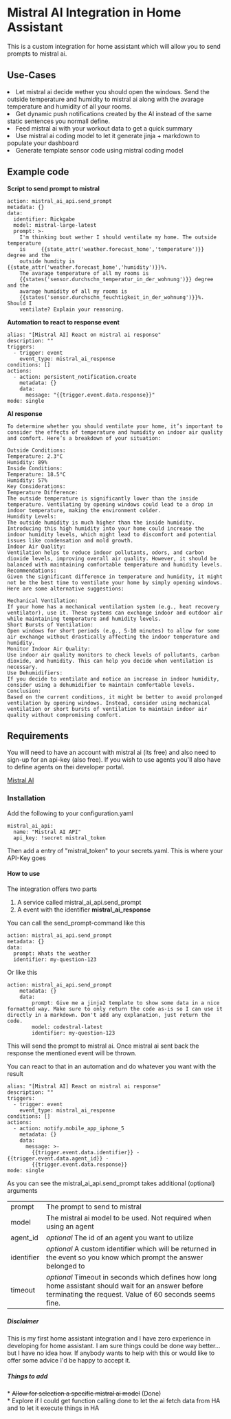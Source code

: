 <h1>Mistral AI Integration in Home Assistant</h1>

This is a custom integration for home assistant which will allow you to send prompts to mistral ai.

<h2>Use-Cases</h2>
<lu>
  <li>Let mistral ai decide wether you should open the windows. Send the outside temperature and humidity to mistral ai along with the avarage temperature and humidity of all your rooms.</li>
  <li>Get dynamic push notifications created by the AI instead of the same static sentences you normall define.</li>
  <li>Feed mistral ai with your workout data to get a quick summary</li>
  <li>Use mistral ai coding model to let it generate jinja + markdown to populate your dashboard</li>
  <li>Generate template sensor code using mistral coding model</li>
</lu>

<h2>Example code</h2>

<b>Script to send prompt to mistral</b>
	
	action: mistral_ai_api.send_prompt
	metadata: {}
	data:
	  identifier: Rückgabe
	  model: mistral-large-latest
	  prompt: >-
	    I'm thinking bout wether I should ventilate my home. The outside temperature
	    is     {{state_attr('weather.forecast_home','temperature')}} degree and the
	    outside humdity is      {{state_attr('weather.forecast_home','humidity')}}%.
	    The avarage temperature of all my rooms is            
	    {{states('sensor.durchschn_temperatur_in_der_wohnung')}} degree and the
	    avarage humidity of all my rooms is         
	    {{states('sensor.durchschn_feuchtigkeit_in_der_wohnung')}}%. Should I
	    ventilate? Explain your reasoning.

<b>Automation to react to response event</b>

	alias: "[Mistral AI] React on mistral ai response"
	description: ""
	triggers:
	  - trigger: event
	    event_type: mistral_ai_response
	conditions: []
	actions:
	  - action: persistent_notification.create
	    metadata: {}
	    data:
	      message: "{{trigger.event.data.response}}"
	mode: single

<b>AI response</b>

	To determine whether you should ventilate your home, it’s important to consider the effects of temperature and humidity on indoor air quality and comfort. Here’s a breakdown of your situation:

	Outside Conditions:
	Temperature: 2.3°C
	Humidity: 89%
	Inside Conditions:
	Temperature: 18.5°C
	Humidity: 57%
	Key Considerations:
	Temperature Difference:
	The outside temperature is significantly lower than the inside temperature. Ventilating by opening windows could lead to a drop in indoor temperature, making the environment colder.
	Humidity Levels:
	The outside humidity is much higher than the inside humidity. Introducing this high humidity into your home could increase the indoor humidity levels, which might lead to discomfort and potential issues like condensation and mold growth.
	Indoor Air Quality:
	Ventilation helps to reduce indoor pollutants, odors, and carbon dioxide levels, improving overall air quality. However, it should be balanced with maintaining comfortable temperature and humidity levels.
	Recommendations:
	Given the significant difference in temperature and humidity, it might not be the best time to ventilate your home by simply opening windows. Here are some alternative suggestions:
	
	Mechanical Ventilation:
	If your home has a mechanical ventilation system (e.g., heat recovery ventilator), use it. These systems can exchange indoor and outdoor air while maintaining temperature and humidity levels.
	Short Bursts of Ventilation:
	Open windows for short periods (e.g., 5-10 minutes) to allow for some air exchange without drastically affecting the indoor temperature and humidity.
	Monitor Indoor Air Quality:
	Use indoor air quality monitors to check levels of pollutants, carbon dioxide, and humidity. This can help you decide when ventilation is necessary.
	Use Dehumidifiers:
	If you decide to ventilate and notice an increase in indoor humidity, consider using a dehumidifier to maintain comfortable levels.
	Conclusion:
	Based on the current conditions, it might be better to avoid prolonged ventilation by opening windows. Instead, consider using mechanical ventilation or short bursts of ventilation to maintain indoor air quality without compromising comfort.

<h2>Requirements</h2>
You will need to have an account with mistral ai (its free) and also need to sign-up for an api-key (also free).
If you wish to use agents you'll also have to define agents on thei developer portal.

<a href="https://mistral.ai/">Mistral AI<a>

<h3>Installation</h3>

Add the following to your configuration.yaml

    mistral_ai_api:
      name: "Mistral AI API"
      api_key: !secret mistral_token

Then add a entry of "mistral_token" to your secrets.yaml. This is where your API-Key goes


<h4>How to use</h4>
The integration offers two parts

1. A service called mistral_ai_api.send_prompt
2. A event with the identifier <b>mistral_ai_response</b>


You can call the send_prompt-command like this

    action: mistral_ai_api.send_prompt
    metadata: {}
    data:
      prompt: Whats the weather
      identifier: my-question-123

Or like this
	
	action: mistral_ai_api.send_prompt
	    metadata: {}
	    data:
	      	prompt: Give me a jinja2 template to show some data in a nice formatted way. Make sure to only return the code as-is so I can use it directly in a markdown. Don't add any explanation, just return the code.
       		model: codestral-latest
	      	identifier: my-question-123


This will send the prompt to mistral ai.
Once mistral ai sent back the response the mentioned event will be thrown.

You can react to that in an automation and do whatever you want with the result

    alias: "[Mistral AI] React on mistral ai response"
    description: ""
    triggers:
      - trigger: event
        event_type: mistral_ai_response
    conditions: []
    actions:
      - action: notify.mobile_app_iphone_5
        metadata: {}
        data:
          message: >-
            {{trigger.event.data.identifier}} - {{trigger.event.data.agent_id}} -
            {{trigger.event.data.response}}
    mode: single


As you can see the mistral_ai_api.send_prompt takes additional (optional) arguments

<table>
<tr>
	<td>prompt</t>
	<td>The prompt to send to mistral</td>
<tr>
<tr>
	<td>model</t>
	<td>The mistral ai model to be used. Not required when using an agent</td>
<tr>
<tr>
	<td>agent_id</t>
	<td><i>optional</i>	The id of an agent you want to utilize
<tr>
<tr>
	<td>identifier</t>
	<td><i>optional</i>	A custom identifier which will be returned in the event so you know which prompt the answer belonged to</td>
<tr>
<tr>
	<td>timeout</t>
	<td><i>optional</i>	Timeout in seconds which defines how long home assistant should wait for an answer before terminating the request. Value of 60 seconds seems fine.</td>
<tr>
</table>

<h5>Disclaimer</h5>
This is my first home assistant integration and I have zero experience in developing for home assistant. I am sure things could be done way better... but I have no idea how.
If anybody wants to help with this or would like to offer some advice I'd be happy to accept it.

<h5>Things to add</h5>
* <del>Allow for selection a specific mistral ai model</del> (Done)<br/>
* Explore if I could get function calling done to let the ai fetch data from HA and to let it execute things in HA
